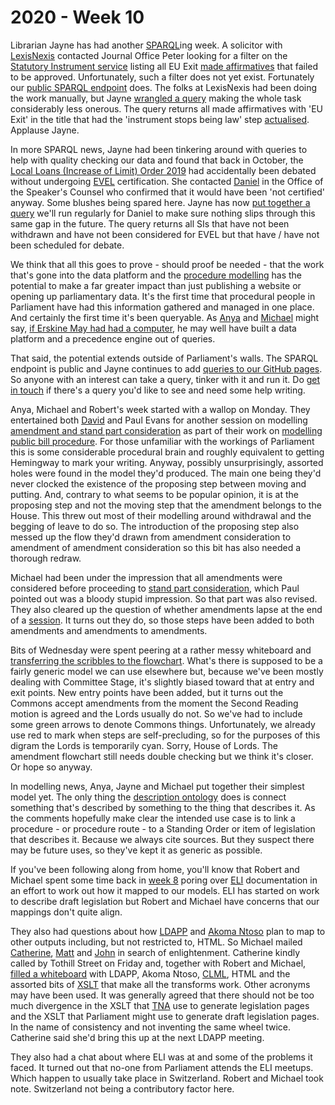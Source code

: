 # 2020 - Week 10

Librarian Jayne has had another [SPARQL](https://en.wikipedia.org/wiki/SPARQL)ing week. A solicitor with [LexisNexis](https://www.lexisnexis.co.uk/) contacted Journal Office Peter looking for a filter on the [Statutory Instrument service](https://statutoryinstruments.parliament.uk/) listing all EU Exit [made affirmatives](https://ukparliament.github.io/ontologies/procedure/flowcharts/sis/made-affirmative.pdf) that failed to be approved. Unfortunately, such a filter does not yet exist. Fortunately our [public SPARQL endpoint](https://api.parliament.uk/sparql#) does. The folks at LexisNexis had been doing the work manually, but Jayne [wrangled a query](https://api.parliament.uk/sparql#query=PREFIX+rdfs%3A+%3Chttp%3A%2F%2Fwww.w3.org%2F2000%2F01%2Frdf-schema%23%3E%0APREFIX+%3A+%3Chttps%3A%2F%2Fid.parliament.uk%2Fschema%2F%3E%0Aselect+distinct+%3FSI+%3FSIname+%3FlayingBodyName+%3FLink+%3FworkPackage+%3Fproc+%3FprocStepName+%3FitemDate+%3FprocStepName2+%3FitemDate1+where+%7B%0A+%3FSI+a+%3AStatutoryInstrumentPaper+.++%0A+++++%3FSI+rdfs%3Alabel+%3FSIname+%3B%0A+++++++++%0A+++++%3AlaidThingHasLaying%2F%3AlayingHasLayingBody%2F%3Aname+%3FlayingBodyName+.%0A++FILTER+regex(%3FSIname%2C+%22EU+Exit%22)%0A++%3FSI+%3AworkPackagedThingHasWorkPackagedThingWebLink+%3FLink+.%0A+++%09%3FSI+%3AworkPackagedThingHasWorkPackage+%3FworkPackage+.%0A++%09%3FworkPackage+%3AworkPackageHasProcedure%2Frdfs%3Alabel+%3Fproc%0A+FILTER(%3Fproc+IN+(%22Made+affirmative%22))%0A++%3FworkPackage+%3AworkPackageHasBusinessItem%2F%3AbusinessItemHasProcedureStep+%3FprocStep+%3B%0A+++++++++++%3AworkPackageHasBusinessItem+%3FbusItem+.%0A++%3FbusItem+%3AbusinessItemHasProcedureStep%2Frdfs%3Alabel+%3FitemDate2%3B%0A+++++++++++%3AbusinessItemDate+%3FitemDate+.%0A++%3FprocStep+rdfs%3Alabel+%3FprocStepName.%0A++++%0A++FILTER(%3FprocStepName+IN+(%22Laid+before+the+House+of+Commons%22))%0A++FILTER(%3FitemDate2+IN+(%22Laid+before+the+House+of+Commons%22))%0A++%0A++%0A+++%3FworkPackage+%3AworkPackageHasBusinessItem%2F%3AbusinessItemHasProcedureStep+%3FprocStep2+%3B%0A+++++++++++%3AworkPackageHasBusinessItem+%3FbusItem2+.%0A++%3FbusItem2+%3AbusinessItemHasProcedureStep%2Frdfs%3Alabel+%3FitemDate3%3B%0A+++++++++++%3AbusinessItemDate+%3FitemDate1+.%0A++%3FprocStep2+rdfs%3Alabel+%3FprocStepName2.%0A++%0A++FILTER(%3FprocStepName2+IN+(%22Instrument+stops+being+law%22))%0A++FILTER(%3FitemDate3+IN+(%22Instrument+stops+being+law%22))%0A+++%7D%0A&contentTypeConstruct=text%2Fturtle&contentTypeSelect=application%2Fsparql-results%2Bjson&endpoint=https%3A%2F%2Fapi.parliament.uk%2Fsparql&requestMethod=POST&tabTitle=Made+affirmatives+not+approved&headers=%7B%7D&outputFormat=table) making the whole task considerably less onerous. The query returns all made affirmatives with 'EU Exit' in the title that had the 'instrument stops being law' step [actualised](https://ukparliament.github.io/ontologies/procedure/procedure-ontology.html#d4e382). Applause Jayne.

In more SPARQL news, Jayne had been tinkering around with queries to help with quality checking our data and found that back in October, the [Local Loans (Increase of Limit) Order 2019](https://statutoryinstruments.parliament.uk/timeline/w7eIPYUN/SI-20191317/) had accidentally been debated without undergoing [EVEL](https://en.wikipedia.org/wiki/English_votes_for_English_laws) certification. She contacted [Daniel](https://www.danielgreenberg.co.uk/house-of-commons/) in the Office of the Speaker's Counsel who confirmed that it would have been 'not certified' anyway. Some blushes being spared here. Jayne has now [put together a query](https://api.parliament.uk/sparql#query=PREFIX+rdfs%3A+%3Chttp%3A%2F%2Fwww.w3.org%2F2000%2F01%2Frdf-schema%23%3E%0APREFIX+%3A+%3Chttps%3A%2F%2Fid.parliament.uk%2Fschema%2F%3E%0APREFIX+id%3A+%3Chttps%3A%2F%2Fid.parliament.uk%2F%3E%0Aselect+%3FSI+%3FSIname+%3FworkPackage+%3FPNSI+%3Fproc+%3FDLC+%3Fdate+%3FCommonsChamber+%3Fdate1+where+%7B%0A+%3FSI+a+%3AStatutoryInstrumentPaper+.++%0A+++++%3FSI+rdfs%3Alabel+%3FSIname+.%0A+++++%09%3FSI+%3AworkPackagedThingHasWorkPackage+%3FworkPackage+.%0A++%09%3FworkPackage+%3AworkPackageHasProcedure%2Frdfs%3Alabel+%3Fproc%0A++FILTER(%3Fproc+IN+(%22Draft+affirmative%22%2C+%22Made+affirmative%22))%0AOPTIONAL+%7B%3FworkPackage+%3AworkPackageHasBusinessItem+%3FDLC.%0A++++%3FDLC+%3AbusinessItemDate+%3Fdate.%0A++++%3FDLC+%3AbusinessItemHasProcedureStep+id%3AFLHAXypO%7D++%0AOPTIONAL+%7B%3FworkPackage+%3AworkPackageHasBusinessItem+%3FCommonsChamber.%0A++++%3FCommonsChamber+%3AbusinessItemDate+%3Fdate1.%0A++++%3FCommonsChamber+%3AbusinessItemHasProcedureStep+id%3AADYK7qyp%7D%0A++MINUS+%7B%3FworkPackage+%3AworkPackageHasBusinessItem+%2F%3AbusinessItemHasProcedureStep+id%3AO5QdnmSL%7D%0A++MINUS+%7B%3FworkPackage+%3AworkPackageHasBusinessItem+%2F%3AbusinessItemHasProcedureStep+id%3ALkpqQD8q%7D%0A%0A%7D%0A&contentTypeConstruct=text%2Fturtle&contentTypeSelect=application%2Fsparql-results%2Bjson&endpoint=https%3A%2F%2Fapi.parliament.uk%2Fsparql&requestMethod=POST&tabTitle=SIs+missing+EVEL+scheduled+for+debate&headers=%7B%7D&outputFormat=table) we'll run regularly for Daniel to make sure nothing slips through this same gap in the future. The query returns all SIs that have not been withdrawn and have not been considered for EVEL but that have / have not been scheduled for debate.

We think that all this goes to prove - should proof be needed - that the work that's gone into the data platform and the [procedure modelling](https://ukparliament.github.io/ontologies/procedure/procedure-ontology.html) has the potential to make a far greater impact than just publishing a website or opening up parliamentary data. It's the first time that procedural people in Parliament have had this information gathered and managed in one place. And certainly the first time it's been queryable. As [Anya](https://twitter.com/bitten_) and [Michael](https://twitter.com/fantasticlife) might say, [if Erskine May had had a computer](https://www.slideshare.net/UKParliData/what-would-erskine-may-do), he may well have built a data platform and a precedence engine out of queries.

That said, the potential extends outside of Parliament's walls. The SPARQL endpoint is public and Jayne continues to add [queries to our GitHub pages](https://ukparliament.github.io/ontologies/procedure/meta/queries/). So anyone with an interest can take a query, tinker with it and run it. Do [get in touch](mailto:RIIDMSMailbox@parliament.uk) if there's a query you'd like to see and need some help writing.

Anya, Michael and Robert's week started with a wallop on Monday. They entertained both [David](https://twitter.com/clerkly) and Paul Evans for another session on modelling [amendment and stand part consideration](https://twitter.com/fantasticlife/status/1234505557740064768) as part of their work on [modelling public bill procedure](https://ukparliament.github.io/ontologies/procedure/flowcharts/bills/public-bill.pdf). For those unfamiliar with the workings of Parliament this is some considerable procedural brain and roughly equivalent to getting Hemingway to mark your writing. Anyway, possibly unsurprisingly, assorted holes were found in the model they'd produced. The main one being they'd never clocked the existence of the proposing step between moving and putting. And, contrary to what seems to be popular opinion, it is at the proposing step and not the moving step that the amendment belongs to the House. This threw out most of their modelling around withdrawal and the begging of leave to do so. The introduction of the proposing step also messed up the flow they'd drawn from amendment consideration to amendment of amendment consideration so this bit has also needed a thorough redraw.

Michael had been under the impression that all amendments were considered before proceeding to [stand part consideration](https://erskinemay.parliament.uk/section/5346/question-for-clause-standing-part-of-a-bill/), which Paul pointed out was a bloody stupid impression. So that part was also revised. They also cleared up the question of whether amendments lapse at the end of a [session](https://ukparliament.github.io/ontologies/time-period/time-period-ontology.html#d4e144). It turns out they do, so those steps have been added to both amendments and amendments to amendments.

Bits of Wednesday were spent peering at a rather messy whiteboard and [transferring the scribbles to the flowchart](https://github.com/ukparliament/ontologies/blob/master/procedure/flowcharts/bills/amendments/amendment.pdf). What's there is supposed to be a fairly generic model we can use elsewhere but, because we've been mostly dealing with Committee Stage, it's slightly biased toward that at entry and exit points. New entry points have been added, but it turns out the Commons accept amendments from the moment the Second Reading motion is agreed and the Lords usually do not. So we've had to include some green arrows to denote Commons things. Unfortunately, we already use red to mark when steps are self-precluding, so for the purposes of this digram the Lords is temporarily cyan. Sorry, House of Lords. The amendment flowchart still needs double checking but we think it's closer. Or hope so anyway.

In modelling news, Anya, Jayne and Michael put together their simplest model yet. The only thing the [description ontology](https://ukparliament.github.io/ontologies/description/description-ontology.html) does is connect something that's described by something to the thing that describes it. As the comments hopefully make clear the intended use case is to link a procedure - or procedure route - to a Standing Order or item of legislation that describes it. Because we always cite sources. But they suspect there may be future uses, so they've kept it as generic as possible.

If you've been following along from home, you'll know that Robert and Michael spent some time back in [week 8](https://ukparliament.github.io/ontologies/meta/weeknotes/2020/08/) poring over [ELI](https://eur-lex.europa.eu/eli-register/about.html) documentation in an effort to work out how it mapped to our models. ELI has started on work to describe draft legislation but Robert and Michael have concerns that our mappings don't quite align. 

They also had questions about how [LDAPP](https://www.azeus.com/case-studies/legislation/) and [Akoma Ntoso](http://www.akomantoso.org/) plan to map to other outputs including, but not restricted to, HTML. So Michael mailed [Catherine](https://twitter.com/CathTabone), [Matt](https://twitter.com/metju_betju) and [John](https://twitter.com/johnlsheridan) in search of enlightenment. Catherine kindly called by Tothill Street on Friday and, together with Robert and Michael, [filled a whiteboard](https://twitter.com/fantasticlife/status/1235533738290728962) with LDAPP, Akoma Ntoso, [CLML](https://blog.law.cornell.edu/voxpop/tag/crown-legislation-markup-language/), HTML and the assorted bits of [XSLT](https://en.wikipedia.org/wiki/XSLT) that make all the transforms work. Other acronyms may have been used. It was generally agreed that there should not be too much divergence in the XSLT that [TNA](https://www.nationalarchives.gov.uk/) use to generate legislation pages and the XSLT that Parliament might use to generate draft legislation pages. In the name of consistency and not inventing the same wheel twice. Catherine said she'd bring this up at the next LDAPP meeting.

They also had a chat about where ELI was at and some of the problems it faced. It turned out that no-one from Parliament attends the ELI meetups. Which happen to usually take place in Switzerland. Robert and Michael took note. Switzerland not being a contributory factor here.